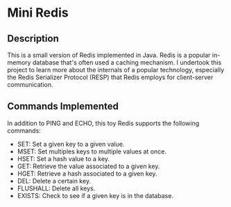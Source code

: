 # Mini Redis

## Description
This is a small version of Redis implemented in Java. Redis is a popular in-memory database
that's often used a caching mechanism. I undertook this project to learn more about the internals
of a popular technology, especially the Redis Serializer Protocol (RESP) that Redis employs for
client-server communication.

## Commands Implemented
In addition to PING and ECHO, this toy Redis supports the following commands:

- SET: Set a given key to a given value.
- MSET: Set multiples keys to multiple values at once.
- HSET: Set a hash value to a key.
- GET: Retrieve the value associated to a given key.
- HGET: Retrieve a hash associated to a given key.
- DEL: Delete a certain key.
- FLUSHALL: Delete all keys.
- EXISTS: Check to see if a given key is in the database.